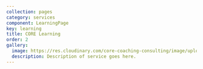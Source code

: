 ```yaml
---
collection: pages
category: services
component: LearningPage
key: learning
title: CORE Learning
order: 2
gallery:
  image: https://res.cloudinary.com/core-coaching-consulting/image/upload/v1596506928/services-learning_bby0id.jpg
  description: Description of service goes here.
---
```

